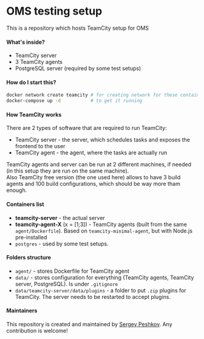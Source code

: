# OMS testing setup

This is a repository which hosts TeamCity setup for OMS

#### What's inside?

- TeamCity server
- 3 TeamCity agents
- PostgreSQL server (required by some test setups)

#### How do I start this?

```bash
docker network create teamcity # for creating network for these containers
docker-compose up -d           # to get it running
```

#### How TeamCity works
There are 2 types of software that are required to run TeamCity:
- TeamCity server - the server, which schedules tasks and exposes the frontend to the user
- TeamCity agent - the agent, where the tasks are actually run

TeamCity agents and server can be run at 2 different machines, if needed (in this setup they are run on the same machine).  
Also TeamCity free version (the one used here) allows to have 3 build agents and 100 build configurations, which should be way more tham enough.

#### Containers list
- **teamcity-server** - the actual server
- **teamcity-agent-X** (x = [1;3]) - TeamCity agents (built from the same `agent/Dockerfile`). Based on `teamcity-minimal-agent`, but with Node.js pre-installed
- `postgres` - used by some test setups.

#### Folders structure
- `agent/` - stores Dockerfile for TeamCity agent
- `data/` - stores configuration for everything (TeamCity agents, TeamCity server, PostgreSQL). Is under `.gitignore`
- `data/teamcity-server/data/plugins` - a folder to put `.zip` plugins for TeamCity. The server needs to be restarted to accept plugins.

#### Maintainers
This repository is created and maintained by [Sergey Peshkov](https://github.com/serge1peshcoff). Any contribution is welcome!